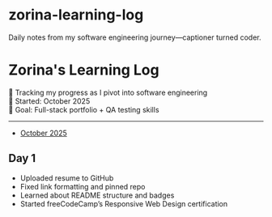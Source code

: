 # zorina-learning-log
Daily notes from my software engineering journey—captioner turned coder.
# Zorina's Learning Log

🧠 Tracking my progress as I pivot into software engineering  
📅 Started: October 2025  
🎯 Goal: Full-stack portfolio + QA testing skills

---
- [October 2025](./October-2025.md)
## Day 1
- Uploaded resume to GitHub
- Fixed link formatting and pinned repo
- Learned about README structure and badges
- Started freeCodeCamp’s Responsive Web Design certification
